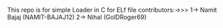 This repo is for simple Loader in C for ELf file
contributors:->>>
1-> Namit Bajaj (NAMIT-BAJAJ12)
2-> Nihal (GolDRoger69)
